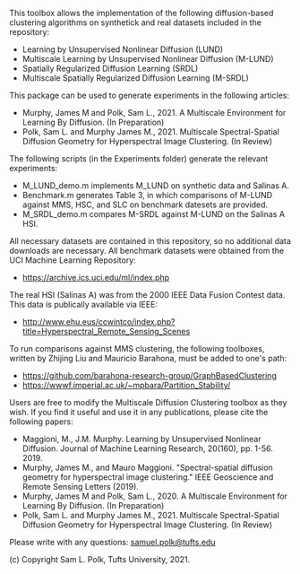 This toolbox allows the implementation of the following diffusion-based 
clustering algorithms on synthetick and real datasets included in the 
repository:

 -  Learning by Unsupervised Nonlinear Diffusion (LUND)
 -  Multiscale Learning by Unsupervised Nonlinear Diffusion (M-LUND)
 -  Spatially Regularized Diffusion Learning (SRDL)
 -  Multiscale Spatially Regularized Diffusion Learning (M-SRDL)

This package can be used to generate experiments in the following articles:

   - Murphy, James M and Polk, Sam L., 2021. A Multiscale Environment for
     Learning By Diffusion. (In Preparation)
   - Polk, Sam L. and Murphy James M., 2021. Multiscale Spectral-Spatial 
     Diffusion Geometry for Hyperspectral Image Clustering. (In Review)

The following scripts (in the Experiments folder) generate the relevant 
experiments:

   - M_LUND_demo.m implements M_LUND on synthetic data and Salinas A.
   - Benchmark.m generates Table 3, in which comparisons of M-LUND against 
     MMS, HSC, and SLC on benchmark datesets are provided. 
   - M_SRDL_demo.m compares M-SRDL against M-LUND on the Salinas A HSI.
   
All necessary datasets are contained in this repository, so no additional 
data downloads are necessary. All benchmark datasets were obtained from 
the UCI Machine Learning Repository: 

   - https://archive.ics.uci.edu/ml/index.php

The real HSI (Salinas A) was from the 2000 IEEE Data Fusion Contest data. 
This data is publically available via IEEE: 

   - http://www.ehu.eus/ccwintco/index.php?title=Hyperspectral_Remote_Sensing_Scenes

To run comparisons against MMS clustering, the following toolboxes, written 
by Zhijing Liu and Mauricio Barahona, must be added to one's path:

   - https://github.com/barahona-research-group/GraphBasedClustering
   - https://wwwf.imperial.ac.uk/~mpbara/Partition_Stability/

Users are free to modify the Multiscale Diffusion Clustering toolbox as they 
wish. If you find it useful and use it in any publications, please cite the 
following papers:

   - Maggioni, M., J.M. Murphy. Learning by Unsupervised Nonlinear 
     Diffusion. Journal of Machine Learning Research, 20(160), pp. 1-56. 
     2019.
   - Murphy, James M., and Mauro Maggioni. "Spectral-spatial diffusion 
     geometry for hyperspectral image clustering." IEEE Geoscience and 
     Remote Sensing Letters (2019).
   - Murphy, James M and Polk, Sam L., 2020. A Multiscale Environment for
     Learning By Diffusion. (In Preparation)
   - Polk, Sam L. and Murphy James M., 2021. Multiscale Spectral-Spatial 
     Diffusion Geometry for Hyperspectral Image Clustering. (In Review)

Please write with any questions: samuel.polk@tufts.edu

(c) Copyright Sam L. Polk, Tufts University, 2021. 
